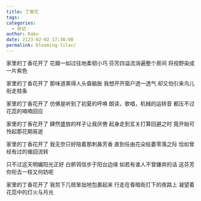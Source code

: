 ```yaml
---
title: 丁香花
tags:
categories:
  - 杂记
author: Kaku
date: 2123-02-02 17:38:08
permalink: blooming-lilac/
---
```


家里的丁香花开了
花瓣一如过往地柔韧小巧
芬芳四溢流淌遍整个房间
将视野染成一片紫色

<!--more-->

家里的丁香花开了
那味道熏得人头昏脑胀
我想开开窗户透一透气
却又怕引来鸟儿衔走枝条

家里的丁香花开了
仿佛是听到了初夏的呼唤
朗读，歌唱，机械的运转音
都压不过花蕊的喃喃回应

家里的丁香花开了
肆然盛放的样子让我厌倦
起身走到玄关打算回避之时
竟开始可怜起那花期易逝

家里的丁香花开了
我无奈只好陪着那刺鼻芳香
直到任由花朵枯萎零落之际
恰如曾经有过的循回流转

只不过这天明媚阳光正好
白鹡鸰信步于阳台边缘
如若有谁人不曾嫌弃的话
这芬芳你衔去一枝又何妨呢

家里的丁香花开了
我剪下几枝笨拙地包裹起来
行走在昏暗街灯下的夜路上
凝望着花蕊中的灯火与月光

